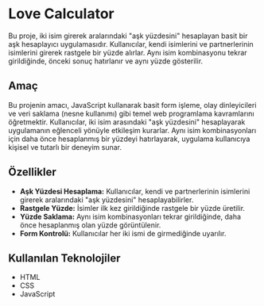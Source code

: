 # Love Calculator

Bu proje, iki isim girerek aralarındaki "aşk yüzdesini" hesaplayan basit bir aşk hesaplayıcı uygulamasıdır. Kullanıcılar, kendi isimlerini ve partnerlerinin isimlerini girerek rastgele bir yüzde alırlar. Aynı isim kombinasyonu tekrar girildiğinde, önceki sonuç hatırlanır ve aynı yüzde gösterilir.

## Amaç

Bu projenin amacı, JavaScript kullanarak basit form işleme, olay dinleyicileri ve veri saklama (nesne kullanımı) gibi temel web programlama kavramlarını öğretmektir. Kullanıcılar, iki isim arasındaki "aşk yüzdesini" hesaplayarak uygulamanın eğlenceli yönüyle etkileşim kurarlar. Aynı isim kombinasyonları için daha önce hesaplanmış bir yüzdeyi hatırlayarak, uygulama kullanıcıya kişisel ve tutarlı bir deneyim sunar.

## Özellikler

- **Aşk Yüzdesi Hesaplama:** Kullanıcılar, kendi ve partnerlerinin isimlerini girerek aralarındaki "aşk yüzdesini" hesaplayabilirler.
- **Rastgele Yüzde:** İsimler ilk kez girildiğinde rastgele bir yüzde üretilir.
- **Yüzde Saklama:** Aynı isim kombinasyonları tekrar girildiğinde, daha önce hesaplanmış olan yüzde görüntülenir.
- **Form Kontrolü:** Kullanıcılar her iki ismi de girmediğinde uyarılır.

## Kullanılan Teknolojiler

- HTML
- CSS
- JavaScript
